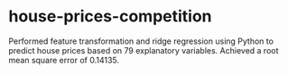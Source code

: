 # house-prices-competition
Performed feature transformation and ridge regression using Python to predict house prices based on 79 explanatory variables. Achieved a root mean square error of 0.14135.
